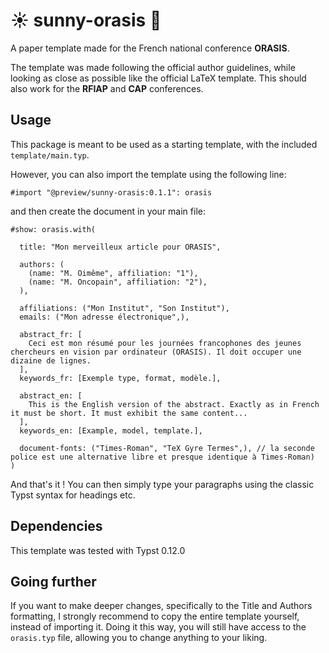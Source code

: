 # ☀️ sunny-orasis 🌴
A paper template made for the French national conference **ORASIS**.

The template was made following the official author guidelines, while looking as close as possible like the official LaTeX template.
This should also work for the **RFIAP** and **CAP** conferences.

## Usage
This package is meant to be used as a starting template, with the included `template/main.typ`.

However, you can also import the template using the following line:
```typst
#import "@preview/sunny-orasis:0.1.1": orasis
```
and then create the document in your main file:
```typst
#show: orasis.with(
  
  title: "Mon merveilleux article pour ORASIS",
  
  authors: (
    (name: "M. Oimême", affiliation: "1"),
    (name: "M. Oncopain", affiliation: "2"),
  ),
  
  affiliations: ("Mon Institut", "Son Institut"),
  emails: ("Mon adresse électronique",),
  
  abstract_fr: [
    Ceci est mon résumé pour les journées francophones des jeunes chercheurs en vision par ordinateur (ORASIS). Il doit occuper une dizaine de lignes.
  ],
  keywords_fr: [Exemple type, format, modèle.],
  
  abstract_en: [
    This is the English version of the abstract. Exactly as in French it must be short. It must exhibit the same content...
  ],
  keywords_en: [Example, model, template.],

  document-fonts: ("Times-Roman", "TeX Gyre Termes",), // la seconde police est une alternative libre et presque identique à Times-Roman)
)
```
And that's it ! You can then simply type your paragraphs using the classic Typst syntax for headings etc.

## Dependencies
This template was tested with Typst 0.12.0

## Going further
If you want to make deeper changes, specifically to the Title and Authors formatting, I strongly recommend to copy the entire template yourself, instead of importing it.
Doing it this way, you will still have access to the `orasis.typ` file, allowing you to change anything to your liking.

